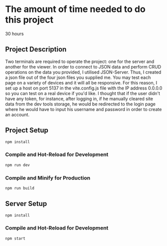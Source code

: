 # The amount of time needed to do this project
30 hours

## Project Description

Two terminals are required to operate the project: one for the server and another for the viewer.
In order to connect to JSON data and perform CRUD operations on the data you provided, I utilised JSON-Server. Thus, I created a json file out of the four json files you supplied me.
You may test each page on a variety of devices and it will all be responsive. For this reason, I set up a host on port 5137 in the vite.config.js file with the IP address 0.0.0.0 so you can test on a real device if you'd like.
I thought that if the user didn't have any token, for instance, after logging in, if he manually cleared site data from the dev tools storage, he would be redirected to the login page where he would have to input his username and password in order to create an account.

## Project Setup

```sh
npm install
```

### Compile and Hot-Reload for Development

```sh
npm run dev
```

### Compile and Minify for Production

```sh
npm run build
```

## Server Setup

```sh
npm install
```

### Compile and Hot-Reload for Development

```sh
npm start
```